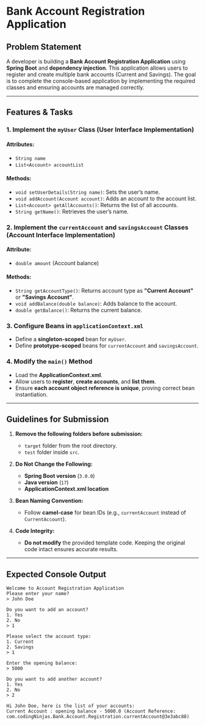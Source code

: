 # Bank Account Registration Application  

## Problem Statement  
A developer is building a **Bank Account Registration Application** using **Spring Boot** and **dependency injection**. This application allows users to register and create multiple bank accounts (Current and Savings). The goal is to complete the console-based application by implementing the required classes and ensuring accounts are managed correctly.  

---

## Features & Tasks  

### 1. Implement the `myUser` Class (User Interface Implementation)  
#### **Attributes:**  
- `String name`  
- `List<Account> accountList`  

#### **Methods:**  
- `void setUserDetails(String name)`: Sets the user’s name.  
- `void addAccount(Account account)`: Adds an account to the account list.  
- `List<Account> getAllAccounts()`: Returns the list of all accounts.  
- `String getName()`: Retrieves the user’s name.  

### 2. Implement the `currentAccount` and `savingsAccount` Classes (Account Interface Implementation)  
#### **Attribute:**  
- `double amount` (Account balance)  

#### **Methods:**  
- `String getAccountType()`: Returns account type as **"Current Account"** or **"Savings Account"**.  
- `void addBalance(double balance)`: Adds balance to the account.  
- `double getBalance()`: Returns the current balance.  

### 3. Configure Beans in `applicationContext.xml`  
- Define a **singleton-scoped** bean for `myUser`.  
- Define **prototype-scoped** beans for `currentAccount` and `savingsAccount`.  

### 4. Modify the `main()` Method  
- Load the **ApplicationContext.xml**.  
- Allow users to **register**, **create accounts**, and **list them**.  
- Ensure **each account object reference is unique**, proving correct bean instantiation.  

---

## **Guidelines for Submission**  
1. **Remove the following folders before submission:**  
   - `target` folder from the root directory.  
   - `test` folder inside `src`.  

2. **Do Not Change the Following:**  
   - **Spring Boot version** (`3.0.0`)  
   - **Java version** (`17`)  
   - **ApplicationContext.xml location**  

3. **Bean Naming Convention:**  
   - Follow **camel-case** for bean IDs (e.g., `currentAccount` instead of `CurrentAccount`).  

4. **Code Integrity:**  
   - **Do not modify** the provided template code. Keeping the original code intact ensures accurate results.  

---

## **Expected Console Output**  

```shell
Welcome to Account Registration Application  
Please enter your name?  
> John Doe  

Do you want to add an account?  
1. Yes  
2. No  
> 1  

Please select the account type:  
1. Current  
2. Savings  
> 1  

Enter the opening balance:  
> 5000  

Do you want to add another account?  
1. Yes  
2. No  
> 2  

Hi John Doe, here is the list of your accounts:  
Current Account : opening balance - 5000.0 (Account Reference: com.codingNinjas.Bank.Account.Registration.currentAccount@3e3abc88)  
